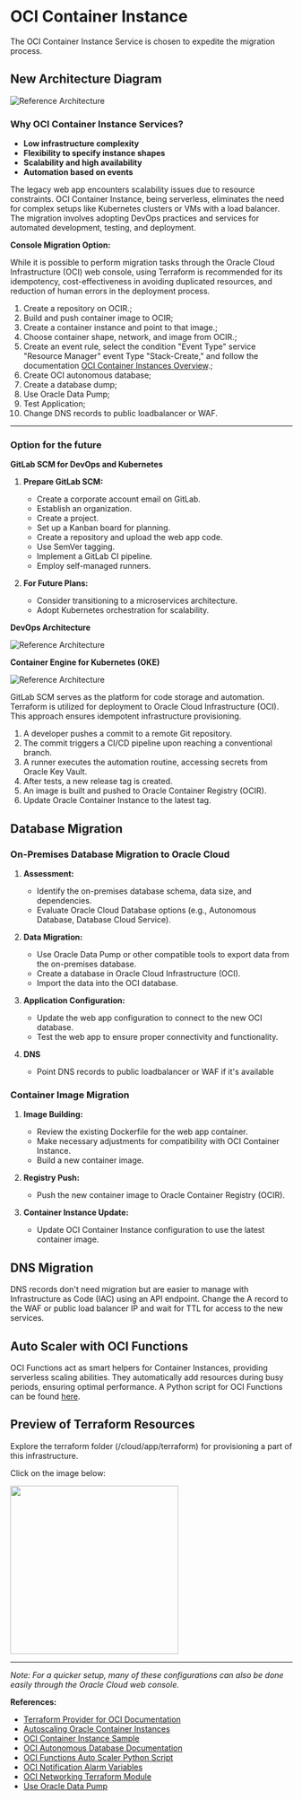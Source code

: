 # OCI Container Instance

The OCI Container Instance Service is chosen to expedite the migration process.

## New Architecture Diagram

![Reference Architecture](img/oci_webapp_architecture.svg)

### Why OCI Container Instance Services?

- **Low infrastructure complexity**
- **Flexibility to specify instance shapes**
- **Scalability and high availability**
- **Automation based on events**

The legacy web app encounters scalability issues due to resource constraints. OCI Container Instance, being serverless, eliminates the need for complex setups like Kubernetes clusters or VMs with a load balancer. The migration involves adopting DevOps practices and services for automated development, testing, and deployment.

**Console Migration Option:**

While it is possible to perform migration tasks through the Oracle Cloud Infrastructure (OCI) web console, using Terraform is recommended for its idempotency, cost-effectiveness in avoiding duplicated resources, and reduction of human errors in the deployment process.

1. Create a repository on OCIR.;
2. Build and push container image to OCIR;
3. Create a container instance and point to that image.;
4. Choose container shape, network, and image from OCIR.;
5. Create an event rule, select the condition "Event Type" service "Resource Manager" event Type "Stack-Create," and follow the documentation [OCI Container Instances Overview](https://docs.oracle.com/en-us/iaas/Content/container-instances/overview-of-container-instances.htm).;
6. Create OCI autonomous database;
7. Create a database dump;
6. Use Oracle Data Pump;
9. Test Application;
10. Change DNS records to public loadbalancer or WAF.


---


### Option for the future

**GitLab SCM for DevOps and Kubernetes**

1. **Prepare GitLab SCM:**
   - Create a corporate account email on GitLab.
   - Establish an organization.
   - Create a project.
   - Set up a Kanban board for planning.
   - Create a repository and upload the web app code.
   - Use SemVer tagging.
   - Implement a GitLab CI pipeline.
   - Employ self-managed runners.

2. **For Future Plans:**
   - Consider transitioning to a microservices architecture.
   - Adopt Kubernetes orchestration for scalability.

**DevOps Architecture**

![Reference Architecture](img/devops-architecture.svg)

**Container Engine for Kubernetes (OKE)**

![Reference Architecture](img/deploy_oke_with_atp_in_oci.svg)

GitLab SCM serves as the platform for code storage and automation. Terraform is utilized for deployment to Oracle Cloud Infrastructure (OCI). This approach ensures idempotent infrastructure provisioning.

1. A developer pushes a commit to a remote Git repository.
2. The commit triggers a CI/CD pipeline upon reaching a conventional branch.
3. A runner executes the automation routine, accessing secrets from Oracle Key Vault.
4. After tests, a new release tag is created.
5. An image is built and pushed to Oracle Container Registry (OCIR).
6. Update Oracle Container Instance to the latest tag.

## Database Migration

### On-Premises Database Migration to Oracle Cloud

1. **Assessment:**
   - Identify the on-premises database schema, data size, and dependencies.
   - Evaluate Oracle Cloud Database options (e.g., Autonomous Database, Database Cloud Service).

2. **Data Migration:**
   - Use Oracle Data Pump or other compatible tools to export data from the on-premises database.
   - Create a database in Oracle Cloud Infrastructure (OCI).
   - Import the data into the OCI database.

3. **Application Configuration:**
   - Update the web app configuration to connect to the new OCI database.
   - Test the web app to ensure proper connectivity and functionality.

4. **DNS**
   - Point DNS records to public loadbalancer or WAF if it's available

### Container Image Migration

1. **Image Building:**
   - Review the existing Dockerfile for the web app container.
   - Make necessary adjustments for compatibility with OCI Container Instance.
   - Build a new container image.

2. **Registry Push:**
   - Push the new container image to Oracle Container Registry (OCIR).

3. **Container Instance Update:**
   - Update OCI Container Instance configuration to use the latest container image.

## DNS Migration

DNS records don't need migration but are easier to manage with Infrastructure as Code (IAC) using an API endpoint. Change the A record to the WAF or public load balancer IP and wait for TTL for access to the new services.

## Auto Scaler with OCI Functions

OCI Functions act as smart helpers for Container Instances, providing serverless scaling abilities. They automatically add resources during busy periods, ensuring optimal performance. A Python script for OCI Functions can be found [here](https://github.com/karthicgit/ocifunctions-sample/tree/main/CIautoscale).

## Preview of Terraform Resources

Explore the terraform folder (/cloud/app/terraform) for provisioning a part of this infrastructure.

Click on the image below:

[<img src="https://upload.wikimedia.org/wikipedia/commons/thumb/0/04/Terraform_Logo.svg/2560px-Terraform_Logo.svg.png" width="300">](app/terraform/README.md)


---

*Note: For a quicker setup, many of these configurations can also be done easily through the Oracle Cloud web console.*

**References:**
- [Terraform Provider for OCI Documentation](https://registry.terraform.io/providers/oracle/oci/latest/docs)
- [Autoscaling Oracle Container Instances](https://docs.oracle.com/en/solutions/autoscale-oracle-container-instances/index.html#GUID-2796F988-7CBA-4049-8E03-352117950CD1)
- [OCI Container Instance Sample](https://github.com/cpruvost/ocicontinst)
- [OCI Autonomous Database Documentation](https://docs.oracle.com/en-us/iaas/tools/terraform-provider-oci/5.24/docs/r/database_autonomous_database.html)
- [OCI Functions Auto Scaler Python Script](https://github.com/karthicgit/ocifunctions-sample/tree/main/CIautoscale)
- [OCI Notification Alarm Variables](https://github.com/karthicgit/Terraformoci/blob/main/NotificationAlarm/variables.tf)
- [OCI Networking Terraform Module](https://github.com/oracle-quickstart/terraform-oci-networking?ref=0.2.0)
- [Use Oracle Data Pump](https://docs.oracle.com/en-us/iaas/autonomous-database/doc/use-oracle-data-pump.html)
